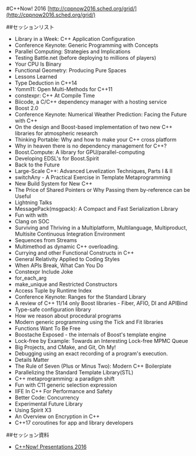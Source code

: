 #C++Now! 2016
[http://cppnow2016.sched.org/grid/](http://cppnow2016.sched.org/grid/)

##セッションリスト
- Library in a Week: C++ Application Configuration
- Conference Keynote: Generic Programming with Concepts
- Parallel Computing: Strategies and Implications
- Testing Battle.net (before deploying to millions of players)
- Your CPU Is Binary
- Functional Geometry: Producing Pure Spaces
- Lessons Learned
- Type Deduction in C++14
- Yomm11: Open Multi-Methods for C++11
- constexpr: C++ At Compile Time
- Biicode, a C/C++ dependency manager with a hosting service
- Boost 2.0
- Conference Keynote: Numerical Weather Prediction: Facing the Future with C++
- On the design and Boost-based implementation of two new C++ libraries for atmospheric research
- Thinking Portable: Why and how to make your C++ cross platform
- Why in heaven there is no dependency management for C++?
- Boost.Compute: A library for GPU/parallel-computing
- Developing EDSL's for Boost.Spirit
- Back to the Future
- Large-Scale C++: Advanced Levelization Techniques, Parts I & II
- switchAny - A Practical Exercise in Template Metaprogramming
- New Build System for New C++
- The Price of Shared Pointers or Why Passing them by-reference can be Useful
- Lightning Talks
- MessagePack(msgpack): A Compact and Fast Serialization Library
- Fun with with
- Clang on SOC
- Surviving and Thriving in a Multiplatform, Multilanguage, Multiproduct, Multisite Continuous Integration Environment
- Sequences from Streams
- Multimethod as dynamic C++ overloading.
- Currying and other Functional Constructs in C++
- General Relativity Applied to Coding Styles
- When APIs Break, What Can You Do
- Constexpr Include Joke
- for_each_arg
- make_unique and Restricted Constructors
- Access Tuple by Runtime Index
- Conference Keynote: Ranges for the Standard Library
- A review of C++ 11/14 only Boost libraries - Fiber, AFIO, DI and APIBind
- Type-safe configuration library
- How we reason about procedural programs
- Modern generic programming using the Tick and Fit libraries
- Functions Want To Be Free
- Boostache Exposed - the internals of Boost's template engine
- Lock-free by Example: Towards an Interesting Lock-free MPMC Queue
- Big Projects, and CMake, and Git, Oh My!
- Debugging using an exact recording of a program's execution.
- Details Matter
- The Rule of Seven (Plus or Minus Two): Modern C++ Boilerplate
- Parallelizing the Standard Template Library(STL)
- C++ metaprogramming: a paradigm shift
- Fun with C11 generic selection expression
- IIFE In C++ For Performance and Safety
- Better Code: Concurrency
- Experimental Future Library
- Using Spirit X3
- An Overview on Encryption in C++
- C++17 coroutines for app and library developers

##セッション資料
- [C++Now! Presentations 2016](https://github.com/boostcon/cppnow_presentations_2016)
